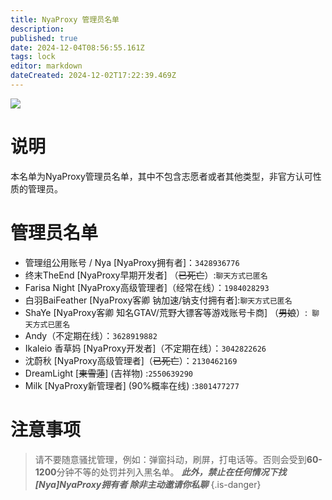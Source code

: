 ```yaml
---
title: NyaProxy 管理员名单
description: 
published: true
date: 2024-12-04T08:56:55.161Z
tags: lock
editor: markdown
dateCreated: 2024-12-02T17:22:39.469Z
---
```


![](https://img.shields.io/badge/locked-red?style=for-the-badge)
# 说明
本名单为NyaProxy管理员名单，其中不包含志愿者或者其他类型，非官方认可性质的管理员。


# 管理员名单
- 管理组公用账号 / Nya [NyaProxy拥有者]：`3428936776`
- 终末TheEnd [NyaProxy早期开发者] （~~已死亡~~）:`聊天方式已匿名`
- Farisa Night [NyaProxy高级管理者]（经常在线）：`1984028293`
- 白羽BaiFeather [NyaProxy客卿 钠加速/钠支付拥有者]:`聊天方式已匿名`
- ShaYe [NyaProxy客卿 知名GTAV/荒野大镖客等游戏账号卡商] （~~男娘~~）:` 聊天方式已匿名`
- Andy（不定期在线）：`3628919882`
- Ikaleio 香草妈 [NyaProxy开发者]（不定期在线）：`3042822626`
- 沈蔚秋 [NyaProxy高级管理者]（~~已死亡~~）：`2130462169`
- DreamLight [~~東雪蓮~~] (吉祥物) :`2550639290`
- Milk [NyaProxy新管理者] (90%概率在线) :`3801477277`
# 注意事项
> 请不要随意骚扰管理，例如：弹窗抖动，刷屏，打电话等。否则会受到**60-1200**分钟不等的处罚并列入黑名单。
***此外，禁止在任何情况下找 [Nya]NyaProxy拥有者 除非主动邀请你私聊***
{.is-danger}

